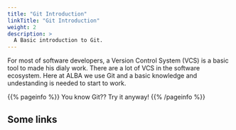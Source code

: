 ```yaml
---
title: "Git Introduction"
linkTitle: "Git Introduction"
weight: 2
description: > 
  A Basic introduction to Git.
---
```


For most of software developers, a Version Control System (VCS) is a basic tool
to made his dialy work. There are a lot of VCS in the software ecosystem. Here 
at ALBA we use Git and a basic knowledge and undestanding is needed to start to
work.


{{% pageinfo %}}
You know Git?? Try it anyway!
{{% /pageinfo %}}


## Some links
